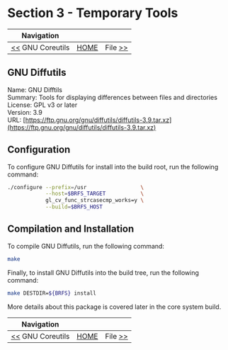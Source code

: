 # Section 3 - Temporary Tools

| Navigation |||
| --- | --- | ---: |
| [<<](./GNUCoreutils.md) GNU Coreutils | [HOME](../README.md) | File [>>](./File.md) |

## GNU Diffutils

Name: GNU Difftils<br />
Summary: Tools for displaying differences between files and directories<br />
License: GPL v3 or later<br />
Version: 3.9<br />
URL: [https://ftp.gnu.org/gnu/diffutils/diffutils-3.9.tar.xz](https://ftp.gnu.org/gnu/diffutils/diffutils-3.9.tar.xz)<br />

## Configuration

To configure GNU Diffutils for install into the build root, run the following command:

```bash
./configure --prefix=/usr                 \
            --host=$BRFS_TARGET           \
            gl_cv_func_strcasecmp_works=y \
            --build=$BRFS_HOST
```

## Compilation and Installation

To compile GNU Diffutils, run the following command:

```bash
make
```

Finally, to install GNU Diffutils into the build tree, run the following command:

```bash
make DESTDIR=${BRFS} install
```

More details about this package is covered later in the core system build.

| Navigation |||
| --- | --- | ---: |
| [<<](./GNUCoreutils.md) GNU Coreutils | [HOME](../README.md) | File [>>](./File.md) |
